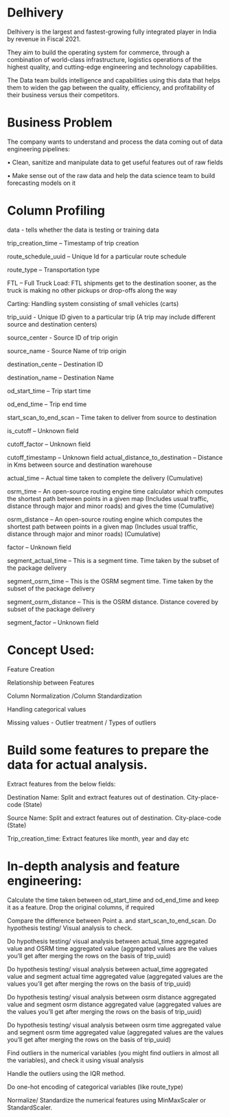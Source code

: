 # Delhivery

Delhivery is the largest and fastest-growing fully integrated player in India by revenue in Fiscal 2021. 

They aim to build the operating system for commerce, through a combination of world-class infrastructure, logistics operations of the highest quality, and cutting-edge engineering and technology capabilities.

The Data team builds intelligence and capabilities using this data that helps them to widen the gap between the quality, efficiency, and profitability of their business versus their competitors.

# Business Problem

The company wants to understand and process the data coming out of data engineering pipelines:

• Clean, sanitize and manipulate data to get useful features out of raw fields

• Make sense out of the raw data and help the data science team to build forecasting models on it

# Column Profiling

data - tells whether the data is testing or training data

trip_creation_time – Timestamp of trip creation

route_schedule_uuid – Unique Id for a particular route schedule

route_type – Transportation type

FTL – Full Truck Load: FTL shipments get to the destination sooner, as the truck is making no other pickups or drop-offs along the way

Carting: Handling system consisting of small vehicles (carts)

trip_uuid - Unique ID given to a particular trip (A trip may include different source and destination centers)

source_center - Source ID of trip origin

source_name - Source Name of trip origin

destination_cente – Destination ID

destination_name – Destination Name

od_start_time – Trip start time

od_end_time – Trip end time

start_scan_to_end_scan – Time taken to deliver from source to destination

is_cutoff – Unknown field

cutoff_factor – Unknown field

cutoff_timestamp – Unknown field
actual_distance_to_destination – Distance in Kms between source and destination warehouse

actual_time – Actual time taken to complete the delivery (Cumulative)

osrm_time – An open-source routing engine time calculator which computes the shortest path between points in a given map (Includes usual traffic, distance through major and minor roads) and gives the time (Cumulative)

osrm_distance – An open-source routing engine which computes the shortest path between points in a given map (Includes usual traffic, distance through major and minor roads) (Cumulative)

factor – Unknown field

segment_actual_time – This is a segment time. Time taken by the subset of the package delivery

segment_osrm_time – This is the OSRM segment time. Time taken by the subset of the package delivery

segment_osrm_distance – This is the OSRM distance. Distance covered by subset of the package delivery

segment_factor – Unknown field

# Concept Used:

Feature Creation

Relationship between Features

Column Normalization /Column Standardization

Handling categorical values

Missing values - Outlier treatment / Types of outliers

# Build some features to prepare the data for actual analysis. 

Extract features from the below fields:

Destination Name: Split and extract features out of destination. City-place-code (State)

Source Name: Split and extract features out of destination. City-place-code (State)

Trip_creation_time: Extract features like month, year and day etc

# In-depth analysis and feature engineering:

Calculate the time taken between od_start_time and od_end_time and keep it as a feature. Drop the original columns, if required

Compare the difference between Point a. and start_scan_to_end_scan. Do hypothesis testing/ Visual analysis to check.

Do hypothesis testing/ visual analysis between actual_time aggregated value and OSRM time aggregated value (aggregated values are the values you’ll get after merging the rows on the basis of trip_uuid)

Do hypothesis testing/ visual analysis between actual_time aggregated value and segment actual time aggregated value (aggregated values are the values you’ll get after merging the rows on the basis of trip_uuid)

Do hypothesis testing/ visual analysis between osrm distance aggregated value and segment osrm distance aggregated value (aggregated values are the values you’ll get after merging the rows on the basis of trip_uuid)

Do hypothesis testing/ visual analysis between osrm time aggregated value and segment osrm time aggregated value (aggregated values are the values you’ll get after merging the rows on the basis of trip_uuid)

Find outliers in the numerical variables (you might find outliers in almost all the variables), and check it using visual analysis

Handle the outliers using the IQR method.

Do one-hot encoding of categorical variables (like route_type)

Normalize/ Standardize the numerical features using MinMaxScaler or StandardScaler.
